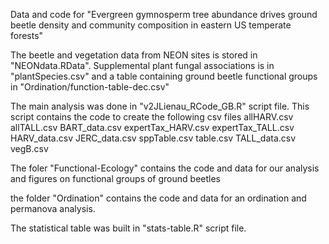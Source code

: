 Data and code for "Evergreen gymnosperm tree abundance drives ground beetle density and community composition in eastern US temperate forests"

The beetle and vegetation data from NEON sites is stored in "NEONdata.RData". 
Supplemental plant fungal associations is in "plantSpecies.csv" and a table containing ground beetle functional groups in "Ordination/function-table-dec.csv"

The main analysis was done in "v2JLienau_RCode_GB.R" script file. This script contains the code to create the following csv files 
allHARV.csv
allTALL.csv
BART_data.csv
expertTax_HARV.csv
expertTax_TALL.csv
HARV_data.csv
JERC_data.csv
sppTable.csv
table.csv
TALL_data.csv
vegB.csv

The foler "Functional-Ecology" contains the code and data for our analysis and figures on functional groups of ground beetles

the folder "Ordination" contains the code and data for an ordination and permanova analysis.

The statistical table was built in "stats-table.R" script file. 
